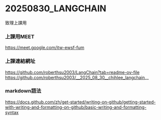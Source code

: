 # 20250830_LANGCHAIN
致理上課用
### 上課用MEET
https://meet.google.com/itw-ewsf-fum
### 上課連結網址
https://github.com/roberthsu2003/LangChain?tab=readme-ov-file
https://github.com/roberthsu2003/__2025_08_30__chihlee_langchain__
### markdown語法
https://docs.github.com/zh/get-started/writing-on-github/getting-started-with-writing-and-formatting-on-github/basic-writing-and-formatting-syntax
